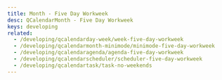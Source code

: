 ```yaml
---
title: Month - Five Day Workweek
desc: QCalendarMonth - Five Day Workweek
keys: developing
related:
  - /developing/qcalendarday-week/week-five-day-workweek
  - /developing/qcalendarmonth-minimode/minimode-five-day-workweek
  - /developing/qcalendaragenda/agenda-five-day-workweek
  - /developing/qcalendarscheduler/scheduler-five-day-workweek
  - /developing/qcalendartask/task-no-weekends
---
```


<example-viewer
  title="Five Day Workweek"
  file="MonthFiveDayWorkweek"
  codepen-title="QCalendarMonth"
/>
